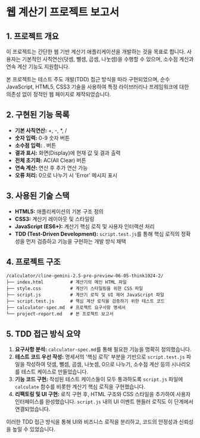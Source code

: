 # 웹 계산기 프로젝트 보고서

## 1. 프로젝트 개요
이 프로젝트는 간단한 웹 기반 계산기 애플리케이션을 개발하는 것을 목표로 합니다. 사용자는 기본적인 사칙연산(덧셈, 뺄셈, 곱셈, 나눗셈)을 수행할 수 있으며, 소수점 계산과 연속 계산 기능도 지원합니다.

본 프로젝트는 테스트 주도 개발(TDD) 접근 방식을 따라 구현되었으며, 순수 JavaScript, HTML5, CSS3 기술을 사용하여 특정 라이브러리나 프레임워크에 대한 의존성 없이 정적인 웹 페이지로 제작되었습니다.

## 2. 구현된 기능 목록
- **기본 사칙연산:** +, -, *, /
- **숫자 입력:** 0-9 숫자 버튼
- **소수점 입력:** . 버튼
- **결과 표시:** 화면(Display)에 현재 값 및 결과 출력
- **전체 초기화:** AC(All Clear) 버튼
- **연속 계산:** 연산 후 추가 연산 가능
- **오류 처리:** 0으로 나누기 시 'Error' 메시지 표시

## 3. 사용된 기술 스택
- **HTML5:** 애플리케이션의 기본 구조 정의
- **CSS3:** 계산기 레이아웃 및 스타일링
- **JavaScript (ES6+):** 계산기 핵심 로직 및 사용자 인터랙션 처리
- **TDD (Test-Driven Development):** `script.test.js`를 통해 핵심 로직의 정확성을 먼저 검증하고 기능을 구현하는 개발 방식 채택

## 4. 프로젝트 구조
```
/calculator/cline-gemini-2.5-pro-preview-06-05-think1024-2/
├── index.html          # 계산기의 메인 HTML 파일
├── style.css           # 계산기 스타일링을 위한 CSS 파일
├── script.js           # 계산기 로직 및 UI 제어 JavaScript 파일
├── script.test.js      # 핵심 계산 로직을 검증하기 위한 테스트 코드
├── calculator-spec.md  # 프로젝트 요구사항 명세서
└── project-report.md   # 본 프로젝트 보고서
```

## 5. TDD 접근 방식 요약
1.  **요구사항 분석:** `calculator-spec.md`를 통해 필요한 기능을 명확히 정의했습니다.
2.  **테스트 코드 우선 작성:** 명세서의 '핵심 로직' 부분을 기반으로 `script.test.js` 파일을 작성하여 덧셈, 뺄셈, 곱셈, 나눗셈, 0으로 나누기, 소수점 계산 등의 시나리오를 테스트 케이스로 만들었습니다.
3.  **기능 코드 구현:** 작성된 테스트 케이스들이 모두 통과하도록 `script.js` 파일에 `calculate` 함수를 비롯한 계산기 핵심 로직을 구현했습니다.
4.  **리팩토링 및 UI 구현:** 로직 구현 후, HTML 구조와 CSS 스타일을 추가하여 사용자 인터페이스를 완성했습니다. `script.js` 내의 UI 이벤트 핸들러 로직도 이 단계에서 연결되었습니다.

이러한 TDD 접근 방식을 통해 UI와 비즈니스 로직을 분리하고, 코드의 안정성과 신뢰성을 높일 수 있었습니다.

